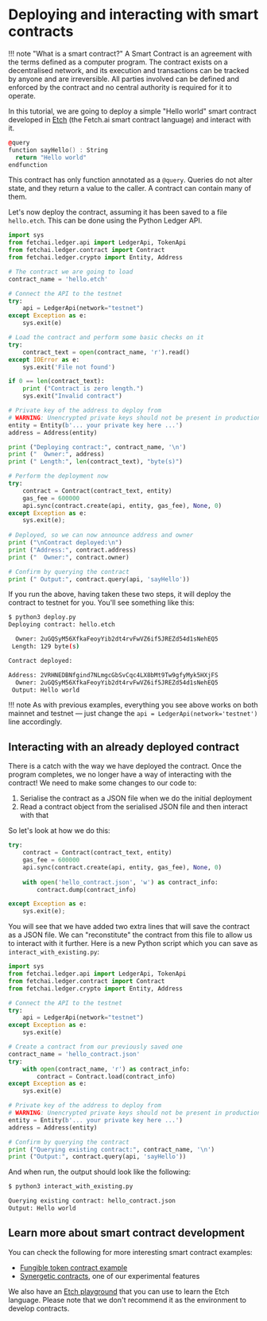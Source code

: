 # Deploying and interacting with smart contracts

!!! note "What is a smart contract?"
    A Smart Contract is an agreement with the terms defined as a computer program. The contract exists on a decentralised network, and its execution and transactions can be tracked by anyone and are irreversible. All parties involved can be defined and enforced by the contract and no central authority is required for it to operate.


In this tutorial, we are going to deploy a simple "Hello world" smart contract developed in [Etch](/ledger/etch-language/) (the Fetch.ai smart contract language) and interact with it.

``` c++
@query
function sayHello() : String
  return "Hello world"
endfunction
```

This contract has only function annotated as a `@query`. Queries do not alter state, and they return a value to the caller. A contract can contain many of them.

Let's now deploy the contract, assuming it has been saved to a file `hello.etch`. This can be done using the Python Ledger API.

``` python
import sys
from fetchai.ledger.api import LedgerApi, TokenApi
from fetchai.ledger.contract import Contract
from fetchai.ledger.crypto import Entity, Address

# The contract we are going to load
contract_name = 'hello.etch'

# Connect the API to the testnet
try:
	api = LedgerApi(network="testnet")
except Exception as e:
	sys.exit(e)

# Load the contract and perform some basic checks on it
try:
	contract_text = open(contract_name, 'r').read()
except IOError as e:
	sys.exit('File not found')

if 0 == len(contract_text):
	print ("Contract is zero length.")
	sys.exit("Invalid contract")

# Private key of the address to deploy from
# WARNING: Unencrypted private keys should not be present in production code
entity = Entity(b'... your private key here ...')
address = Address(entity)

print ("Deploying contract:", contract_name, '\n')
print ("  Owner:", address)
print (" Length:", len(contract_text), "byte(s)")

# Perform the deployment now
try:
	contract = Contract(contract_text, entity)
	gas_fee = 600000
	api.sync(contract.create(api, entity, gas_fee), None, 0)
except Exception as e:
	sys.exit(e);
	
# Deployed, so we can now announce address and owner
print ("\nContract deployed:\n")
print ("Address:", contract.address)
print ("  Owner:", contract.owner)

# Confirm by querying the contract
print (" Output:", contract.query(api, 'sayHello'))
```

If you run the above, having taken these two steps, it will deploy the contract to testnet for you. You'll see something like this:

``` bash
$ python3 deploy.py
Deploying contract: hello.etch

  Owner: 2uGQSyM56XfkaFeoyYib2dt4rvFwVZ6if5JREZd54d1sNehEQ5
 Length: 129 byte(s)

Contract deployed:

Address: 2VRHNEDBNfgind7NLmgcGbSvCqc4LX8bMt9Tw9gfyMyk5HXjFS
  Owner: 2uGQSyM56XfkaFeoyYib2dt4rvFwVZ6if5JREZd54d1sNehEQ5
 Output: Hello world
```

!!! note
    As with previous examples, everything you see above works on both mainnet and testnet — just change the `api = LedgerApi(network='testnet')` line accordingly.


## Interacting with an already deployed contract

There is a catch with the way we have deployed the contract. Once the program completes, we no longer have a way of interacting with the contract! We need to make some changes to our code to:

1. Serialise the contract as a JSON file when we do the initial deployment
2. Read a contract object from the serialised JSON file and then interact with that

So let's look at how we do this:

``` python
try:
	contract = Contract(contract_text, entity)
	gas_fee = 600000
	api.sync(contract.create(api, entity, gas_fee), None, 0)
	
	with open('hello_contract.json', 'w') as contract_info:
		contract.dump(contract_info)

except Exception as e:
	sys.exit(e);
```

You will see that we have added two extra lines that will save the contract as a JSON file. We can "reconstitute" the contract from this file to allow us to interact with it further. Here is a new Python script which you can save as `interact_with_existing.py`:

``` python
import sys
from fetchai.ledger.api import LedgerApi, TokenApi
from fetchai.ledger.contract import Contract
from fetchai.ledger.crypto import Entity, Address

# Connect the API to the testnet
try:
	api = LedgerApi(network="testnet")
except Exception as e:
	sys.exit(e)

# Create a contract from our previously saved one
contract_name = 'hello_contract.json'
try:
	with open(contract_name, 'r') as contract_info:
		contract = Contract.load(contract_info)
except Exception as e:
	sys.exit(e)

# Private key of the address to deploy from
# WARNING: Unencrypted private keys should not be present in production code
entity = Entity(b'... your private key here ...')
address = Address(entity)

# Confirm by querying the contract
print ("Querying existing contract:", contract_name, '\n')
print ("Output:", contract.query(api, 'sayHello'))
```

And when run, the output should look like the following:

``` bash
$ python3 interact_with_existing.py

Querying existing contract: hello_contract.json
Output: Hello world
```

## Learn more about smart contract development

You can check the following for more interesting smart contract examples:

* [Fungible token contract example](/tutorials/fet1)
* [Synergetic contracts](/ledger/smart-contracts/executing-synergetic-code), one of our experimental features

We also have an [Etch playground](https://build.fetch.ai) that you can use to learn the Etch language. Please note that we don't recommend it as the environment to develop contracts.
